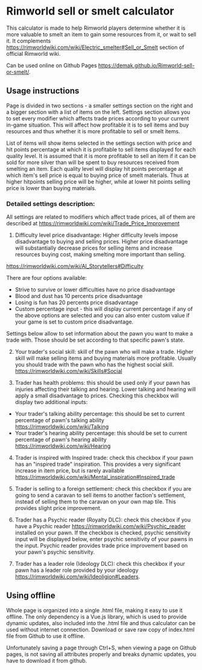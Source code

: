 # Rimworld sell or smelt calculator
 
This calculator is made to help Rimworld players determine whether it is more valuable to smelt an item to gain some resources from it, or wait to sell it.
It complements https://rimworldwiki.com/wiki/Electric_smelter#Sell_or_Smelt section of official Rimworld wiki.

Can be used online on Github Pages https://demak.github.io/Rimworld-sell-or-smelt/.
 
## Usage instructions
 
Page is divided in two sections - a smaller settings section on the right and a bigger section with a list of items on the left.
Settings section allows you to set every modifier which affects trade prices according to your current in-game situation. This will affect how profitable it is to sell items and buy resources and thus whether it is more profitable to sell or smelt items.
 
List of items will show items selected in the settings section with price and hit points percentage at which it is profitable to sell items displayed for each quality level. It is assumed that it is more profitable to sell an item if it can be sold for more silver than will be spent to buy resources received from smelting an item. Each quality level will display hit points percentage at which item's sell price is equal to buying price of smelt materials. Thus at higher hitpoints selling price will be higher, while at lower hit points selling price is lower than buying materials.
 
### Detailed settings description:
 
All settings are related to modifiers which affect trade prices, all of them are described at https://rimworldwiki.com/wiki/Trade_Price_Improvement
 
1. Difficulty level price disadvantage: Higher difficulty levels impose disadvantage to buying and selling prices. Higher price disadvantage will substantially decrease prices for selling items and increase resources buying cost, making smelting more important than selling.
 
https://rimworldwiki.com/wiki/AI_Storytellers#Difficulty
 
There are four options available:
- Strive to survive or lower difficulties have no price disadvantage
- Blood and dust has 10 percents price disadvantage
- Losing is fun has 20 percents price disadvantage
- Custom percentage input - this will display current percentage if any of the above options are selected and you can also enter custom value if your game is set to custom price disadvantage.
 
Settings below allow to set information about the pawn you want to make a trade with. Those should be set according to that specific pawn's state.
 
2. Your trader's social skill: skill of the pawn who will make a trade. Higher skill will make selling items and buying materials more profitable. Usually you should trade with the pawn who has the highest social skill. https://rimworldwiki.com/wiki/Skills#Social

3. Trader has health problems: this should be used only if your pawn has injuries affecting their talking and hearing. Lower talking and hearing will apply a small disadvantage to prices. Checking this checkbox will display two additional inputs:
- Your trader's talking ability percentage: this should be set to current percentage of pawn's talking ability https://rimworldwiki.com/wiki/Talking
- Your trader's hearing ability percentage: this should be set to current percentage of pawn's hearing ability https://rimworldwiki.com/wiki/Hearing

4. Trader is inspired with Inspired trade: check this checkbox if your pawn has an "inspired trade" inspiration. This provides a very significant increase in item price, but is rarely available https://rimworldwiki.com/wiki/Mental_inspiration#Inspired_trade

5. Trader is selling to a foreign settlement: check this checkbox if you are going to send a caravan to sell items to another faction's settlement, instead of selling them to the caravan on your own map tile. This provides slight price improvement.

6. Trader has a Psychic reader (Royalty DLC): check this checkbox if you have a Psychic reader https://rimworldwiki.com/wiki/Psychic_reader installed on your pawn. If the checkbox is checked, psychic sensitivity input will be displayed below, enter psychic sensitivity of your pawns in the input. Psychic reader provides trade price improvement based on your pawn's psychic sensitivity.

7. Trader has a leader role (Ideology DLC): check this checkbox if your pawn has a leader role provided by your ideology https://rimworldwiki.com/wiki/Ideoligion#Leaders.
 
## Using offline
 
Whole page is organized into a single .html file, making it easy to use it offline. The only dependency is a Vue.js library, which is used to provide dynamic updates, also included into the .html file and thus calculator can be used without internet connection. Download or save raw copy of index.html file from Github to use it offline.
 
Unfortunately saving a page through Ctrl+S, when viewing a page on Github pages, is not saving all attributes properly and breaks dynamic updates, you have to download it from github.